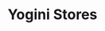 ---
title: "Yogini Stores"
url: /kochukadavu_irumpathara-colony-road/yogini-stores/
shop: Kleidung
---